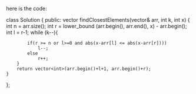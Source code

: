 ​here is the code:

class Solution {
public:
    vector<int> findClosestElements(vector<int>& arr, int k, int x) {
        int n = arr.size();
        int r = lower_bound (arr.begin(), arr.end(), x) - arr.begin();
        int l = r-1;
        while (k--){
            
            if(r >= n or l>=0 and abs(x-arr[l] <= abs(x-arr[r])))
                l--;
            else
                r++;
        }
        return vector<int>(arr.begin()+l+1, arr.begin()+r);
    }
};
